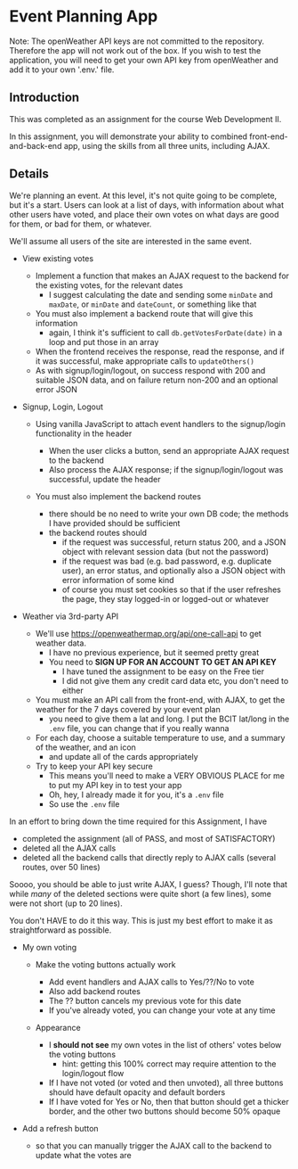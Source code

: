 # Event Planning App

Note: The openWeather API keys are not committed to the repository. Therefore the app will not work out of the box. If you wish to test the application, you will need to get your own API key from openWeather and add it to your own '.env.' file. 


## Introduction
This was completed as an assignment for the course Web Development II. 

In this assignment, you will demonstrate your ability to combined front-end-and-back-end app, using the skills from all three units, including AJAX.

## Details

We're planning an event. At this level, it's not quite going to be complete, but it's a start.  Users can look at a list of days, with information about what other users have voted, and place their own votes on what days are good for them, or bad for them, or whatever.

We'll assume all users of the site are interested in the same event.

* View existing votes
    * Implement a function that makes an AJAX request to the backend for the existing votes, for the relevant dates
        * I suggest calculating the date and sending some `minDate` and `maxDate`, or `minDate` and `dateCount`, or something like that
    * You must also implement a backend route that will give this information
        * again, I think it's sufficient to call `db.getVotesForDate(date)` in a loop and put those in an array
    * When the frontend receives the response, read the response, and if it was successful, make appropriate calls to `updateOthers()`
    * As with signup/login/logout, on success respond with 200 and suitable JSON data, and on failure return non-200 and an optional error JSON

* Signup, Login, Logout
    * Using vanilla JavaScript to attach event handlers to the signup/login functionality in the header
        * When the user clicks a button, send an appropriate AJAX request to the backend
        * Also process the AJAX response; if the signup/login/logout was successful, update the header
    
    * You must also implement the backend routes
        * there should be no need to write your own DB code; the methods I have provided should be sufficient
        * the backend routes should
            * if the request was successful, return status 200, and a JSON object with relevant session data (but not the password)
            * if the request was bad (e.g. bad password, e.g. duplicate user), an error status, and optionally also a JSON object with error information of some kind
            * of course you must set cookies so that if the user refreshes the page, they stay logged-in or logged-out or whatever

* Weather via 3rd-party API
    * We'll use https://openweathermap.org/api/one-call-api to get weather data.
        * I have no previous experience, but it seemed pretty great
        * You need to **SIGN UP FOR AN ACCOUNT TO GET AN API KEY**
            * I have tuned the assignment to be easy on the Free tier
            * I did not give them any credit card data etc, you don't need to either
    * You must make an API call from the front-end, with AJAX, to get the weather for the 7 days covered by your event plan
        * you need to give them a lat and long.  I put the BCIT lat/long in the `.env` file, you can change that if you really wanna
    * For each day, choose a suitable temperature to use, and a summary of the weather, and an icon
        * and update all of the cards appropriately
    * Try to keep your API key secure
        * This means you'll need to make a VERY OBVIOUS PLACE for me to put my API key in to test your app
        * Oh, hey, I already made it for you, it's a `.env` file
        * So use the `.env` file


In an effort to bring down the time required for this Assignment, I have
* completed the assignment (all of PASS, and most of SATISFACTORY)
* deleted all the AJAX calls
* deleted all the backend calls that directly reply to AJAX calls (several routes, over 50 lines)

Soooo, you should be able to just write AJAX, I guess?  Though, I'll note that while *many* of the deleted sections were quite short (a few lines), some were not short (up to 20 lines).

You don't HAVE to do it this way.  This is just my best effort to make it as straightforward as possible.



* My own voting
    * Make the voting buttons actually work
        * Add event handlers and AJAX calls to Yes/??/No to vote
        * Also add backend routes
        * The ?? button cancels my previous vote for this date
        * If you've already voted, you can change your vote at any time

    * Appearance
        * I **should not see** my own votes in the list of others' votes below the voting buttons
            * hint: getting this 100% correct may require attention to the login/logout flow
        * If I have not voted (or voted and then unvoted), all three buttons should have default opacity and default borders
        * If I have voted for Yes or No, then that button should get a thicker border, and the other two buttons should become 50% opaque
        
* Add a refresh button
    * so that you can manually trigger the AJAX call to the backend to update what the votes are


